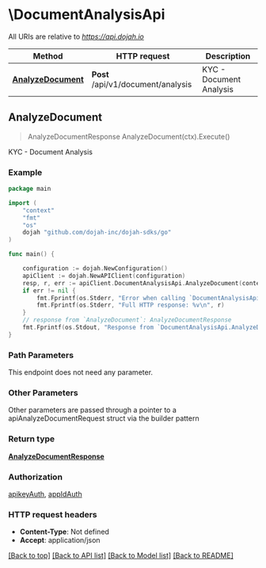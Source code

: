 # \DocumentAnalysisApi

All URIs are relative to *https://api.dojah.io*

Method | HTTP request | Description
------------- | ------------- | -------------
[**AnalyzeDocument**](DocumentAnalysisApi.md#AnalyzeDocument) | **Post** /api/v1/document/analysis | KYC - Document Analysis



## AnalyzeDocument

> AnalyzeDocumentResponse AnalyzeDocument(ctx).Execute()

KYC - Document Analysis

### Example

```go
package main

import (
    "context"
    "fmt"
    "os"
    dojah "github.com/dojah-inc/dojah-sdks/go"
)

func main() {

    configuration := dojah.NewConfiguration()
    apiClient := dojah.NewAPIClient(configuration)
    resp, r, err := apiClient.DocumentAnalysisApi.AnalyzeDocument(context.Background()).Execute()
    if err != nil {
        fmt.Fprintf(os.Stderr, "Error when calling `DocumentAnalysisApi.AnalyzeDocument``: %v\n", err)
        fmt.Fprintf(os.Stderr, "Full HTTP response: %v\n", r)
    }
    // response from `AnalyzeDocument`: AnalyzeDocumentResponse
    fmt.Fprintf(os.Stdout, "Response from `DocumentAnalysisApi.AnalyzeDocument`: %v\n", resp)
}
```

### Path Parameters

This endpoint does not need any parameter.

### Other Parameters

Other parameters are passed through a pointer to a apiAnalyzeDocumentRequest struct via the builder pattern


### Return type

[**AnalyzeDocumentResponse**](AnalyzeDocumentResponse.md)

### Authorization

[apikeyAuth](../README.md#apikeyAuth), [appIdAuth](../README.md#appIdAuth)

### HTTP request headers

- **Content-Type**: Not defined
- **Accept**: application/json

[[Back to top]](#) [[Back to API list]](../README.md#documentation-for-api-endpoints)
[[Back to Model list]](../README.md#documentation-for-models)
[[Back to README]](../README.md)

